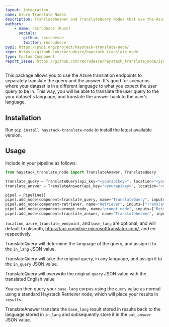 ```yaml
---
layout: integration
name: Azure Translate Nodes
description: TranslateAnswer and TranslateQuery Nodes that use the Azure Translate endpoint
authors:
    - name: recrudesce (Russ)
      socials:
        github: recrudesce
        twitter: recrudesce
pypi: https://pypi.org/project/haystack-translate-node/ 
repo: https://github.com/recrudesce/haystack_translate_node
type: Custom Component
report_issue: https://github.com/recrudesce/haystack_translate_node/issues
---
```


This package allows you to use the Azure translation endpoints to separately translate the query and the answer. It's good for scenarios where your dataset is in a different language to what you expect the user query to be in. This way, you will be able to translate the user query to the your dataset's language, and translate the answer back to the user's language.

## Installation
Run `pip install haystack-translate-node` to install the latest available version.

## Usage
Include in your pipeline as follows:

```python
from haystack_translate_node import TranslateAnswer, TranslateQuery

translate_query = TranslateQuery(api_key="<yourapikey>", location="<yourazureregion>", azure_translate_endpoint="<yourazureendpoint>", base_lang="en")
translate_answer = TranslateAnswer(api_key="<yourapikey>", location="<yourazureregion>", azure_translate_endpoint="<yourazureendpoint>", base_lang="en")

pipel = Pipeline()
pipel.add_node(component=translate_query, name="TranslateQuery", inputs=["Query"])
pipel.add_node(component=retriever, name="Retriever", inputs=["TranslateQuery"])
pipel.add_node(component=prompt_node, name="prompt_node", inputs=["Retriever"])
pipel.add_node(component=translate_answer, name="TranslateAnswer", inputs=["prompt_node"])
```

`location`, `azure_translate_endpoint`, and `base_lang` are optional, and will default to uksouth, https://api.cognitive.microsofttranslator.com/, and en respectively.

TranslateQuery will determine the language of the query, and assign it to the `in_lang` JSON value.

TranslateQuery will take the original query, in any language, and assign it to the `in_query` JSON value.

TranslateQuery will overwrite the original `query` JSON value with the translated English value

You can then query your `base_lang` corpus using the `query` value as normal using a standard Haystack Retriever node, which will place your results in `results`.

TranslateAnswer translate the `base_lang` result stored in results back to the language stored in `in_lang` and subsequently store it in the `out_answer` JSON value.
